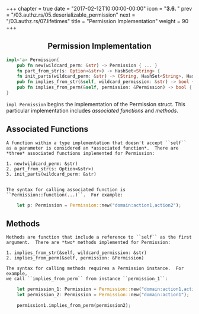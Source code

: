 +++
chapter = true
date = "2017-02-12T10:00:00-00:00"
icon = "<b>3.6. </b>"
prev = "/03.authz.rs/05.deserializable_permission"
next = "/03.authz.rs/07.lifetimes"
title = "Permission Implementation"
weight = 90
+++

## <center>Permission Implementation</center>

```rust
impl<'a> Permission{
    pub fn new(wildcard_perm: &str) -> Permission { ... }
    fn part_from_str(s: Option<&str>) -> HashSet<String> {
    fn init_parts(wildcard_perm: &str) -> (String, HashSet<String>, HashSet<String>) {
    pub fn implies_from_str(&self, wildcard_permission: &str) -> bool {
    pub fn implies_from_perm(&self, permission: &Permission) -> bool {
}
```
``impl Permission`` begins the implementation of the Permission struct.  This particular implementation includes *associated functions* and *methods*.

## Associated Functions
    A function within a type implementation that doesn't accept ``self`` as a parameter is considered an *associated function*.  There are *three* associated functions implemented for Permission:

    1. new(wildcard_perm: &str)
    2. part_from_str(s: Option<&str>)
    3. init_parts(wildcard_perm: &str)


    The syntax for calling associated function is ``Permission::function(...)``.  For example:
```rust
    let p: Permission = Permission::new("domain:action1,action2");
```

## Methods
    Methods are function that include a reference to ``self`` as the first argument.  There are *two* methods implemented for Permission:

    1. implies_from_str(&self, wildcard_permission: &str)
    2. implies_from_perm(&self, permission: &Permission)

    The syntax for calling methods requires a Permission instance.  For example,
    we call ``implies_from_perm`` from instance ``permission_1``:
```rust
    let permission_1: Permission = Permission::new("domain:action1,action2");
    let permission_2: Permission = Permission::new("domain:action1");

    permission1.implies_from_perm(permission2);
```
